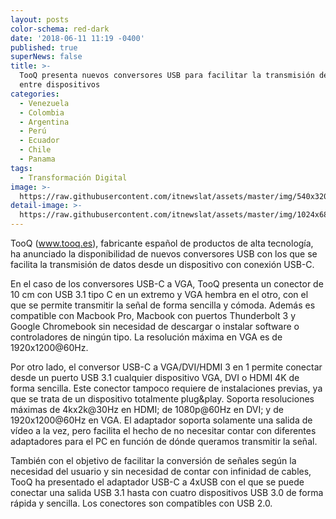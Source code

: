```yaml
---
layout: posts
color-schema: red-dark
date: '2018-06-11 11:19 -0400'
published: true
superNews: false
title: >-
  TooQ presenta nuevos conversores USB para facilitar la transmisión de datos
  entre dispositivos
categories:
  - Venezuela
  - Colombia
  - Argentina
  - Perú
  - Ecuador
  - Chile
  - Panama
tags:
  - Transformación Digital
image: >-
  https://raw.githubusercontent.com/itnewslat/assets/master/img/540x320/Conversor-p.jpg
detail-image: >-
  https://raw.githubusercontent.com/itnewslat/assets/master/img/1024x680/Conversor-g.jpg
---
```

TooQ (www.tooq.es), fabricante español de productos de alta tecnología, ha anunciado la disponibilidad de nuevos conversores USB con los que se facilita la transmisión de datos desde un dispositivo con conexión USB-C.

En el caso de los conversores USB-C a VGA, TooQ presenta un conector de 10 cm con USB 3.1 tipo C en un extremo y VGA hembra en el otro, con el que se permite transmitir la señal de forma sencilla y cómoda. Además es compatible con Macbook Pro, Macbook con puertos Thunderbolt 3 y Google Chromebook sin necesidad de descargar o instalar software o controladores de ningún tipo. La resolución máxima en VGA es de 1920x1200@60Hz.

Por otro lado, el conversor USB-C a VGA/DVI/HDMI 3 en 1 permite conectar desde un puerto USB 3.1 cualquier dispositivo VGA, DVI o HDMI 4K de forma sencilla. Este conector tampoco requiere de instalaciones previas, ya que se trata de un dispositivo totalmente plug&play. Soporta resoluciones máximas de 4kx2k@30Hz en HDMI; de 1080p@60Hz en DVI; y de 1920x1200@60Hz en VGA. El adaptador soporta solamente una salida de vídeo a la vez, pero facilita el hecho de no necesitar contar con diferentes adaptadores para el PC en función de dónde queramos transmitir la señal.

También con el objetivo de facilitar la conversión de señales según la necesidad del usuario y sin necesidad de contar con infinidad de cables, TooQ ha presentado el adaptador USB-C a 4xUSB con el que se puede conectar una salida USB 3.1 hasta con cuatro dispositivos USB 3.0 de forma rápida y sencilla. Los conectores son compatibles con USB 2.0.